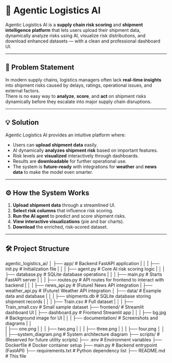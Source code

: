 # 🚛 Agentic Logistics AI

Agentic Logistics AI is a **supply chain risk scoring** and **shipment intelligence platform** that lets users upload their shipment data, dynamically analyze risks using AI, visualize risk distributions, and download enhanced datasets — with a clean and professional dashboard UI.

---

## 🧠 Problem Statement

In modern supply chains, logistics managers often lack **real-time insights** into shipment risks caused by delays, ratings, operational issues, and external factors.  
There is no easy way to **analyze**, **score**, and **act** on shipment risks dynamically before they escalate into major supply chain disruptions.

---

## 💡 Solution

Agentic Logistics AI provides an intuitive platform where:
- Users can **upload shipment data** easily.
- AI dynamically **analyzes shipment risk** based on important features.
- Risk levels are **visualized** interactively through dashboards.
- Results are **downloadable** for further operational use.
- The system is **future-ready** with integrations for **weather** and **news data** to make the model even smarter.

---

## ⚙️ How the System Works

1. **Upload shipment data** through a streamlined UI.
2. **Select risk columns** that influence risk scoring.
3. **Run the AI agent** to predict and score shipment risks.
4. **View interactive visualizations** (pie and bar charts).
5. **Download** the enriched, risk-scored dataset.

---

## 🛠️ Project Structure

agentic_logistics_ai/ 
│
├── app/ # Backend FastAPI application 
|     │ 
|     ├── init.py # Initialization file 
|     │ 
|     ├── agent.py # Core AI risk scoring logic 
|     │ 
|     ├── database.py # SQLite database operations 
|     │ 
|     ├── main.py # Starts FastAPI server 
|     │ 
|     ├── routes.py # API routes for frontend to interact with backend 
|     │ 
|     ├── news_api.py # (Future) News API integration 
|     ├── weather_api.py # (Future) Weather API integration 
│ 
├── data/ # Example data and database 
|     │ 
|     ├── shipments.db # SQLite database storing shipment records 
|     │ 
|     ├── Train.csv # Full dataset 
|     │ 
|     ├── Train_small.csv # Small sample dataset 
├── frontend/ # Streamlit dashboard UI 
|     ├── dashboard.py # Frontend Streamlit app 
|     │ 
|     ├── bg.jpg # Background image for UI 
|     │ 
|     ├── documentation/ # Screenshots and diagrams 
|           │     
|           ├── one.png 
|           │ 
|           ├── two.png 
|           │ 
|           ├── three.png 
|           │ 
|           ├── four.png
│           │ 
|           ├──system_diagram.png # System architecture diagram 
├── scripts/ # (Reserved for future utility scripts) 
├── .env # Environment variables 
├── Dockerfile # Docker container setup 
├── main.py # Backend entrypoint (FastAPI) 
├── requirements.txt # Python dependency list 
├── README.md # This file


